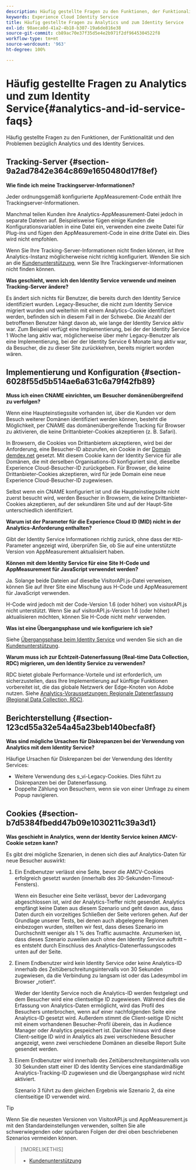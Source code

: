 ```yaml
---
description: Häufig gestellte Fragen zu den Funktionen, der Funktionalität und den Problemen bezüglich Analytics und des Experience Cloud Identity Services.
keywords: Experience Cloud Identity Service
title: Häufig gestellte Fragen zu Analytics und zum Identity Service
exl-id: 98aeca0d-41a2-4b18-b307-19a6de816e38
source-git-commit: cb89ac70e37f35d5e4e2b971f2df9645304522f8
workflow-type: tm+mt
source-wordcount: '963'
ht-degree: 100%

---
```


# Häufig gestellte Fragen zu Analytics und zum Identity Service{#analytics-and-id-service-faqs}

Häufig gestellte Fragen zu den Funktionen, der Funktionalität und den Problemen bezüglich Analytics und des Identity Services.

## Tracking-Server {#section-9a2ad7842e364c869e1650480d17f8ef}

**Wie finde ich meine Trackingserver-Informationen?**

Jeder ordnungsgemäß konfigurierte AppMeasurement-Code enthält Ihre Trackingserver-Informationen.

Manchmal teilen Kunden ihre Analytics-AppMeasurement-Datei jedoch in separate Dateien auf. Beispielsweise fügen einige Kunden die Konfigurationsvariablen in eine Datei ein, verwenden eine zweite Datei für Plug-ins und fügen den AppMeasurement-Code in eine dritte Datei ein. Dies wird nicht empfohlen.

Wenn Sie Ihre Tracking-Server-Informationen nicht finden können, ist Ihre Analytics-Instanz möglicherweise nicht richtig konfiguriert. Wenden Sie sich an die [Kundenunterstützung](https://helpx.adobe.com/de/marketing-cloud/contact-support.html), wenn Sie Ihre Trackingserver-Informationen nicht finden können.

**Was geschieht, wenn ich den Identity Service verwende und meinen Tracking-Server ändere?**

Es ändert sich nichts für Benutzer, die bereits durch den Identity Service identifiziert wurden. Legacy-Besucher, die nicht zum Identity Service migriert wurden und weiterhin mit einem Analytics-Cookie identifiziert werden, befinden sich in diesem Fall in der Schwebe. Die Anzahl der betroffenen Benutzer hängt davon ab, wie lange der Identity Service aktiv war. Zum Beispiel verfügt eine Implementierung, bei der der Identity Service 1 Woche lang aktiv war, möglicherweise über mehr Legacy-Benutzer als eine Implementierung, bei der der Identity Service 6 Monate lang aktiv war, da Besucher, die zu dieser Site zurückkehren, bereits migriert worden wären.

## Implementierung und Konfiguration {#section-6028f55d5b514ae6a631c6a79f42fb89}

**Muss ich einen CNAME einrichten, um Besucher domänenübergreifend zu verfolgen?**

Wenn eine Haupteinstiegssite vorhanden ist, über die Kunden vor dem Besuch weiterer Domänen identifiziert werden können, besteht die Möglichkeit, per CNAME das domänenübergreifende Tracking für Browser zu aktivieren, die keine Drittanbieter-Cookies akzeptieren (z. B. Safari).

In Browsern, die Cookies von Drittanbietern akzeptieren, wird bei der Anforderung, eine Besucher-ID abzurufen, ein Cookie in der [Domain demdex.net](https://experienceleague.adobe.com/docs/audience-manager/user-guide/reference/demdex-calls.html?lang=de) gesetzt. Mit diesem Cookie kann der Identity Service für alle Domänen, die mit derselben Organisations-ID konfiguriert sind, dieselbe Experience Cloud-Besucher-ID zurückgeben. Für Browser, die keine Drittanbieter-Cookies akzeptieren, wird für jede Domain eine neue Experience Cloud-Besucher-ID zugewiesen.

Selbst wenn ein CNAME konfiguriert ist und die Haupteinstiegssite nicht zuerst besucht wird, werden Besucher in Browsern, die keine Drittanbieter-Cookies akzeptieren, auf der sekundären Site und auf der Haupt-Site unterschiedlich identifiziert.

**Warum ist der Parameter für die Experience Cloud ID (MID) nicht in der Analytics-Anforderung enthalten?**

Gibt der Identity Service Informationen richtig zurück, ohne dass der `MID`-Parameter angezeigt wird, überprüfen Sie, ob Sie auf eine unterstützte Version von AppMeasurement aktualisiert haben.

**Können mit dem Identity Service für eine Site H-Code und AppMeasurement für JavaScript verwendet werden?**

Ja. Solange beide Dateien auf dieselbe VisitorAPI.js-Datei verweisen, können Sie auf Ihrer Site eine Mischung aus H-Code und AppMeasurement für JavaScript verwenden.

H-Code wird jedoch mit der Code-Version 1.6 (oder höher) von visitorAPI.js nicht unterstützt. Wenn Sie auf visitorAPI.js-Version 1.6 (oder höher) aktualisieren möchten, können Sie H-Code nicht mehr verwenden.

**Was ist eine Übergangsphase und wie konfiguriere ich sie?**

Siehe [Übergangsphase beim Identity Service](../reference/analytics-reference/grace-period.md) und wenden Sie sich an die [Kundenunterstützung](https://helpx.adobe.com/de/marketing-cloud/contact-support.html).

**Warum muss ich zur Echtzeit-Datenerfassung (Real-time Data Collection, RDC) migrieren, um den Identity Service zu verwenden?**

RDC bietet globale Performance-Vorteile und ist erforderlich, um sicherzustellen, dass Ihre Implementierung auf künftige Funktionen vorbereitet ist, die das globale Netzwerk der Edge-Knoten von Adobe nutzen. Siehe [Analytics-Voraussetzungen: Regionale Datenerfassung (Regional Data Collection, RDC)](../reference/requirements.md#section-7d04bb013bc84a25bae3b148bc0ca25f).

## Berichterstellung  {#section-123cd55a32e54a45a23beb140becfa8f}

**Was sind mögliche Ursachen für Diskrepanzen bei der Verwendung von Analytics mit dem Identity Service?**

Häufige Ursachen für Diskrepanzen bei der Verwendung des Identity Services:

* Weitere Verwendung des s_vi-Legacy-Cookies. Dies führt zu Diskrepanzen bei der Datenerfassung.
* Doppelte Zählung von Besuchern, wenn sie von einer Umfrage zu einem Popup navigieren.

## Cookies  {#section-b7d5384fbedd47b09e1030211c39a3d1}

**Was geschieht in Analytics, wenn der Identity Service keinen AMCV-Cookie setzen kann?**

Es gibt drei mögliche Szenarien, in denen sich dies auf Analytics-Daten für neue Besucher auswirkt:

1. Ein Endbenutzer verlässt eine Seite, bevor die AMCV-Cookies erfolgreich gesetzt wurden (innerhalb des 30-Sekunden-Timeout-Fensters).

   Wenn ein Besucher eine Seite verlässt, bevor der Ladevorgang abgeschlossen ist, wird der Analytics-Treffer nicht gesendet. Analytics empfängt keine Daten aus diesem Szenario und geht davon aus, dass Daten durch ein vorzeitiges Schließen der Seite verloren gehen. Auf der Grundlage unserer Tests, bei denen auch abgelegene Regionen einbezogen wurden, stellten wir fest, dass dieses Szenario im Durchschnitt weniger als 1 % des Traffic ausmachte. Anzumerken ist, dass dieses Szenario zuweilen auch ohne den Identity Service auftritt – es entsteht durch Einschluss des Analytics-Datenerfassungscodes unten auf der Seite.

1. Einem Endbenutzer wird kein Identity Service oder keine Analytics-ID innerhalb des Zeitüberschreitungsintervalls von 30 Sekunden zugewiesen, da die Verbindung zu langsam ist oder das Ladesymbol im Browser „rotiert“.

   Weder der Identity Service noch die Analytics-ID werden festgelegt und dem Besucher wird eine clientseitige ID zugewiesen. Während dies die Erfassung von Analytics-Daten ermöglicht, wird das Profil des Besuchers unterbrochen, wenn auf einer nachfolgenden Seite eine Analytics-ID gesetzt wird. Außerdem stimmt die Client-seitige ID nicht mit einem vorhandenen Besucher-Profil überein, das in Audience Manager oder Analytics gespeichert ist. Darüber hinaus wird diese Client-seitige ID wird in Analytics als zwei verschiedene Besucher angezeigt, wenn zwei verschiedene Domänen an dieselbe Report Suite gesendet werden.

1. Einem Endbenutzer wird innerhalb des Zeitüberschreitungsintervalls von 30 Sekunden statt einer ID des Identity Services eine standardmäßige Analytics-Tracking-ID zugewiesen und die Übergangsphase wird nicht aktiviert.

   Szenario 3 führt zu dem gleichen Ergebnis wie Szenario 2, da eine clientseitige ID verwendet wird.

>[!TIP]
>
>Wenn Sie die neuesten Versionen von VisitorAPI.js und AppMeasurement.js mit den Standardeinstellungen verwenden, sollten Sie alle schwerwiegenden oder spürbaren Folgen der drei oben beschriebenen Szenarios vermeiden können.

>[!MORELIKETHIS]
>
>* [Kundenunterstützung](https://helpx.adobe.com/de/marketing-cloud/contact-support.html)
